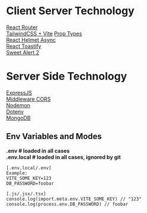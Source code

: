 # Client Server Technology
[React Router](https://reactrouter.com/6.28.0/start/tutorial#tutorial)<br />
[TailwindCSS + Vite](https://tailwindcss.com/docs/guides/vite)<bt />
[Prop Types](https://www.npmjs.com/package/prop-types)<br />
[React Helmet Async](https://www.npmjs.com/package/react-helmet-async)<br />
[React Toastify](https://www.npmjs.com/package/react-toastify)<br />
[Sweet Alert 2](https://sweetalert2.github.io/)<br />

# Server Side Technology
[ExpressJS](https://expressjs.com/en/starter/installing.html)<br />
[Middleware CORS](https://expressjs.com/en/resources/middleware/cors.html)<br />
[Nodemon](https://www.npmjs.com/package/nodemon)<br />
[Dotenv](https://www.npmjs.com/package/dotenv)<br />
[MongoDB](https://www.mongodb.com/docs/drivers/node/current/usage-examples/insertOne/)<br />

## Env Variables and Modes
__.env # loaded in all cases__<br />
__.env.local   # loaded in all cases, ignored by git__<br />

```
[.env.local/.env]
Example:
VITE_SOME_KEY=123
DB_PASSWORD=foobar
```

```
[.js/.jsx/.tsx]
console.log(import.meta.env.VITE_SOME_KEY) // "123"
console.log(process.env.DB_PASSWORD) // foobar
```